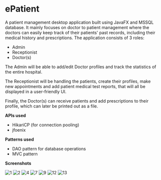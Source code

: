 # ePatient
A patient management desktop application built using JavaFX and MSSQL database.
It mainly focuses on doctor to patient management where the doctors can easily keep track of their patients' past records, including their medical history and prescriptions. 
The application consists of 3 roles: 
  - Admin
  - Receptionist
  - Doctor(s)

The Admin will be able to add/edit Doctor profiles and track the statistics of the entire hospital.

The Receptionist will be handling the patients, create their profiles, make new appointments and add patient medical test reports, that will all be displayed in a user-friendly UI. 

Finally, the Doctor(s) can receive patients and add prescriptions to their profile, which can later be printed out as a file.

**APIs used**
- HikariCP (for connection pooling)
- jfoenix

**Patterns used**
- DAO pattern for database operations
- MVC pattern

**Screenshots**

![1](https://user-images.githubusercontent.com/46298019/113416545-68cc2280-93e3-11eb-802a-75438f2ff11e.PNG)
![2](https://user-images.githubusercontent.com/46298019/113416550-69fd4f80-93e3-11eb-905b-d39e310a2c02.PNG)
![4](https://user-images.githubusercontent.com/46298019/113416552-6a95e600-93e3-11eb-87ee-16f622eff119.PNG)
![7](https://user-images.githubusercontent.com/46298019/113416556-6a95e600-93e3-11eb-9ff1-0b50e2e51e58.PNG)
![9](https://user-images.githubusercontent.com/46298019/113416557-6b2e7c80-93e3-11eb-93fd-3179c977165d.PNG)
![12](https://user-images.githubusercontent.com/46298019/113416559-6bc71300-93e3-11eb-865b-38619bc39ae4.PNG)
![13](https://user-images.githubusercontent.com/46298019/113416562-6c5fa980-93e3-11eb-92c5-94a00f7f8a5c.PNG)
